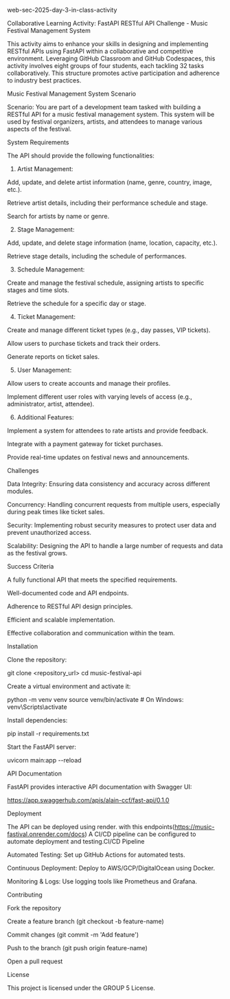 web-sec-2025-day-3-in-class-activity

Collaborative Learning Activity: FastAPI RESTful API Challenge - Music Festival Management System

This activity aims to enhance your skills in designing and implementing RESTful APIs using FastAPI within a collaborative and competitive environment. Leveraging GitHub Classroom and GitHub Codespaces, this activity involves eight groups of four students, each tackling 32 tasks collaboratively. This structure promotes active participation and adherence to industry best practices.

Music Festival Management System Scenario

Scenario: You are part of a development team tasked with building a RESTful API for a music festival management system. This system will be used by festival organizers, artists, and attendees to manage various aspects of the festival.

System Requirements

The API should provide the following functionalities:

1. Artist Management:

Add, update, and delete artist information (name, genre, country, image, etc.).

Retrieve artist details, including their performance schedule and stage.

Search for artists by name or genre.

2. Stage Management:

Add, update, and delete stage information (name, location, capacity, etc.).

Retrieve stage details, including the schedule of performances.

3. Schedule Management:

Create and manage the festival schedule, assigning artists to specific stages and time slots.

Retrieve the schedule for a specific day or stage.

4. Ticket Management:

Create and manage different ticket types (e.g., day passes, VIP tickets).

Allow users to purchase tickets and track their orders.

Generate reports on ticket sales.

5. User Management:

Allow users to create accounts and manage their profiles.

Implement different user roles with varying levels of access (e.g., administrator, artist, attendee).

6. Additional Features:

Implement a system for attendees to rate artists and provide feedback.

Integrate with a payment gateway for ticket purchases.

Provide real-time updates on festival news and announcements.

Challenges

Data Integrity: Ensuring data consistency and accuracy across different modules.

Concurrency: Handling concurrent requests from multiple users, especially during peak times like ticket sales.

Security: Implementing robust security measures to protect user data and prevent unauthorized access.

Scalability: Designing the API to handle a large number of requests and data as the festival grows.

Success Criteria

A fully functional API that meets the specified requirements.

Well-documented code and API endpoints.

Adherence to RESTful API design principles.

Efficient and scalable implementation.

Effective collaboration and communication within the team.

Installation

Clone the repository:

git clone <repository_url>
cd music-festival-api

Create a virtual environment and activate it:

python -m venv venv
source venv/bin/activate  # On Windows: venv\Scripts\activate

Install dependencies:

pip install -r requirements.txt

Start the FastAPI server:

uvicorn main:app --reload

API Documentation

FastAPI provides interactive API documentation with Swagger UI:

https://app.swaggerhub.com/apis/alain-ccf/fast-api/0.1.0

Deployment

The API can be deployed using render. with this endpoints(https://music-fastival.onrender.com/docs) 
A CI/CD pipeline can be configured to automate deployment and testing.CI/CD Pipeline



Automated Testing: Set up GitHub Actions for automated tests.

Continuous Deployment: Deploy to AWS/GCP/DigitalOcean using Docker.

Monitoring & Logs: Use logging tools like Prometheus and Grafana.

Contributing

Fork the repository

Create a feature branch (git checkout -b feature-name)

Commit changes (git commit -m 'Add feature')

Push to the branch (git push origin feature-name)

Open a pull request

License

This project is licensed under the GROUP 5 License.